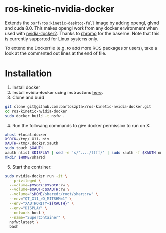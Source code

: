 # ros-kinetic-nvidia-docker
Extends the `osrf/ros:kinetic-desktop-full` image by adding opengl, glvnd and
cuda 8.0. This makes opengl work from any docker environment when used with
[nvidia-docker2](https://github.com/NVIDIA/nvidia-docker). Thanks to
[phromo](https://github.com/phromo/ros-indigo-desktop-full-nvidia) for the
baseline. Note that this is currently supported for Linux systems only.

To extend the Dockerfile (e.g. to add more ROS packages or users), take a
look at the commented out lines at the end of file.

# Installation
1. Install docker
2. Install nvidia-docker using instructions
[here](https://github.com/NVIDIA/nvidia-docker).
3. Clone and build
```bash
git clone git@github.com:bartoszptak/ros-kinetic-nvidia-docker.git
cd ros-kinetic-nvidia-docker
sudo docker build -t nsfw .
```
4. Run the following commands to give docker permission to run on X:
```bash
xhost +local:docker
XSOCK=/tmp/.X11-unix
XAUTH=/tmp/.docker.xauth
sudo touch $XAUTH
xauth nlist $DISPLAY | sed -e 's/^..../ffff/' | sudo xauth -f $XAUTH nmerge -
mkdir $HOME/shared
```
5. Start the container:
```bash
sudo nvidia-docker run -it \
  --privileged \
  --volume=$XSOCK:$XSOCK:rw \
  --volume=$XAUTH:$XAUTH:rw \
  --volume="$HOME/shared:/root/share:rw" \
  --env="QT_X11_NO_MITSHM=1" \
  --env="XAUTHORITY=${XAUTH}" \
  --env="DISPLAY" \
  --network host \
  --name="SuperContainer" \
  nsfw:latest \
  bash
```
